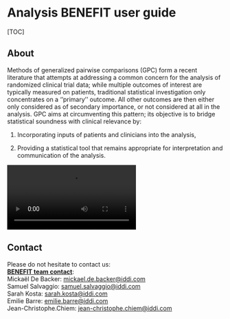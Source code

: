# Analysis BENEFIT user guide

[TOC]

## About

Methods of generalized pairwise comparisons (GPC) form a recent literature that attempts at addressing a common concern for the analysis of randomized clinical trial data; while multiple outcomes of interest are typically measured on patients, traditional statistical investigation only concentrates on a ‘’primary’’ outcome. All other outcomes are then either only considered as of secondary importance, or not considered at all in the analysis.
GPC aims at circumventing this pattern; its objective is to bridge statistical soundness with clinical relevance by:

1. Incorporating inputs of patients and clinicians into the analysis,

2. Providing a statistical tool that remains appropriate for interpretation and communication of the analysis.


![type:video](videos/GPC_intro.mp4)


## Contact

Please do not hesitate to contact us:  
<u>**BENEFIT team contact**</u>:  
Mickaël De Backer: mickael.de.backer@iddi.com  
Samuel Salvaggio: samuel.salvaggio@iddi.com  
Sarah Kosta: sarah.kosta@iddi.com   
Emilie Barre: emilie.barre@iddi.com  
Jean-Christophe.Chiem: jean-christophe.chiem@iddi.com 